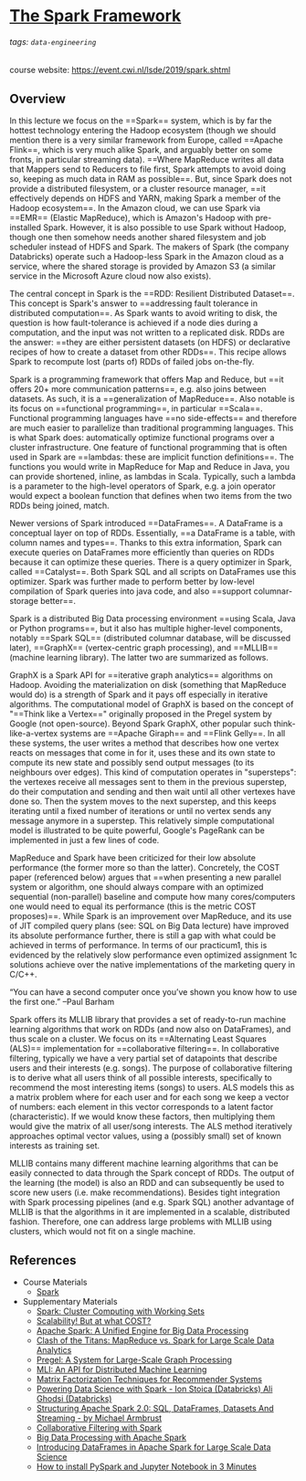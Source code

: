 # [The Spark Framework](https://hackmd.io/@distributed-systems-engineering/spark)

###### tags: `data-engineering`

course website: https://event.cwi.nl/lsde/2019/spark.shtml

## Overview 

In this lecture we focus on the ==Spark== system, which is by far the hottest technology entering the Hadoop ecosystem (though we should mention there is a very similar framework from Europe, called ==Apache Flink==, which is very much alike Spark, and arguably better on some fronts, in particular streaming data). ==Where MapReduce writes all data that Mappers send to Reducers to file first, Spark attempts to avoid doing so, keeping as much data in RAM as possible==. But, since Spark does not provide a distributed filesystem, or a cluster resource manager, ==it effectively depends on HDFS and YARN, making Spark a member of the Hadoop ecosystem==. In the Amazon cloud, we can use Spark via ==EMR== (Elastic MapReduce), which is Amazon's Hadoop with pre-installed Spark. However, it is also possible to use Spark without Hadoop, though one then somehow needs another shared filesystem and job scheduler instead of HDFS and Spark. The makers of Spark (the company Databricks) operate such a Hadoop-less Spark in the Amazon cloud as a service, where the shared storage is provided by Amazon S3 (a similar service in the Microsoft Azure cloud now also exists).

The central concept in Spark is the ==RDD: Resilient Distributed Dataset==. This concept is Spark's answer to ==addressing fault tolerance in distributed computation==. As Spark wants to avoid writing to disk, the question is how fault-tolerance is achieved if a node dies during a computation, and the input was not written to a replicated disk. RDDs are the answer: ==they are either persistent datasets (on HDFS) or declarative recipes of how to create a dataset from other RDDs==. This recipe allows Spark to recompute lost (parts of) RDDs of failed jobs on-the-fly.

Spark is a programming framework that offers Map and Reduce, but ==it offers 20+ more communication patterns==, e.g. also joins between datasets. As such, it is a ==generalization of MapReduce==. Also notable is its focus on ==functional programming==, in particular ==Scala==. Functional programming languages have ==no side-effects== and therefore are much easier to parallelize than traditional programming languages. This is what Spark does: automatically optimize functional programs over a cluster infrastructure. One feature of functional programming that is often used in Spark are ==lambdas: these are implicit function definitions==. The functions you would write in MapReduce for Map and Reduce in Java, you can provide shortened, inline, as lambdas in Scala. Typically, such a lambda is a parameter to the high-level operators of Spark, e.g. a join operator would expect a boolean function that defines when two items from the two RDDs being joined, match.

Newer versions of Spark introduced ==DataFrames==. A DataFrame is a conceptual layer on top of RDDs. Essentially, ==a DataFrame is a table, with column names and types==. Thanks to this extra information, Spark can execute queries on DataFrames more efficiently than queries on RDDs because it can optimize these queries. There is a query optimizer in Spark, called ==Catalyst==. Both Spark SQL and all scripts on DataFrames use this optimizer. Spark was further made to perform better by low-level compilation of Spark queries into java code, and also ==support columnar-storage better==.

Spark is a distributed Big Data processing environment ==using Scala, Java or Python programs==, but it also has multiple higher-level components, notably ==Spark SQL== (distributed columnar database, will be discussed later), ==GraphX== (vertex-centric graph processing), and ==MLLIB== (machine learning library). The latter two are summarized as follows.

GraphX is a Spark API for ==iterative graph analytics== algorithms on Hadoop. Avoiding the materialization on disk (something that MapReduce would do) is a strength of Spark and it pays off especially in iterative algorithms. The computational model of GraphX is based on the concept of "==Think like a Vertex==" originally proposed in the Pregel system by Google (not open-source). Beyond Spark GraphX, other popular such think-like-a-vertex systems are ==Apache Giraph== and ==Flink Gelly==. In all these systems, the user writes a method that describes how one vertex reacts on messages that come in for it, uses these and its own state to compute its new state and possibly send output messages (to its neighbours over edges). This kind of computation operates in "supersteps": the vertexes receive all messages sent to them in the previous superstep, do their computation and sending and then wait until all other vertexes have done so. Then the system moves to the next superstep, and this keeps iterating until a fixed number of iterations or until no vertex sends any message anymore in a superstep. This relatively simple computational model is illustrated to be quite powerful, Google's PageRank can be implemented in just a few lines of code.

MapReduce and Spark have been criticized for their low absolute performance (the former more so than the latter). Concretely, the COST paper (referenced below) argues that ==when presenting a new parallel system or algorithm, one should always compare with an optimized sequential (non-parallel) baseline and compute how many cores/computers one would need to equal its performance (this is the metric COST proposes)==. While Spark is an improvement over MapReduce, and its use of JIT compiled query plans (see: SQL on Big Data lecture) have improved its absolute performance further, there is still a gap with what could be achieved in terms of performance. In terms of our practicum1, this is evidenced by the relatively slow performance even optimized assignment 1c solutions achieve over the native implementations of the marketing query in C/C++.

“You can have a second computer once you’ve shown you know how to use the first one.” –Paul Barham

Spark offers its MLLIB library that provides a set of ready-to-run machine learning algorithms that work on RDDs (and now also on DataFrames), and thus scale on a cluster. We focus on its ==Alternating Least Squares (ALS)== implementation for ==collaborative filtering==. In collaborative filtering, typically we have a very partial set of datapoints that describe users and their interests (e.g. songs). The purpose of collaborative filtering is to derive what all users think of all possible interests, specifically to recommend the most interesting items (songs) to users. ALS models this as a matrix problem where for each user and for each song we keep a vector of numbers: each element in this vector corresponds to a latent factor (characteristic). If we would know these factors, then multiplying them would give the matrix of all user/song interests. The ALS method iteratively approaches optimal vector values, using a (possibly small) set of known interests as training set.

MLLIB contains many different machine learning algorithms that can be easily connected to data through the Spark concept of RDDs. The output of the learning (the model) is also an RDD and can subsequently be used to score new users (i.e. make recommendations). Besides tight integration with Spark processing pipelines (and e.g. Spark SQL) another advantage of MLLIB is that the algorithms in it are implemented in a scalable, distributed fashion. Therefore, one can address large problems with MLLIB using clusters, which would not fit on a single machine.

## References

- Course Materials
    - [Spark](https://github.com/cyyeh/large-scale-data-engineering/blob/master/spark/04-The%20Spark%20Framework.pdf)
- Supplementary Materials
    - [Spark: Cluster Computing with Working Sets](https://github.com/cyyeh/large-scale-data-engineering/blob/master/spark/spark.pdf)
    - [Scalability! But at what COST?](https://github.com/cyyeh/large-scale-data-engineering/blob/master/spark/cost.pdf)
    - [Apache Spark: A Unified Engine for Big Data Processing](https://github.com/cyyeh/large-scale-data-engineering/blob/master/spark/spark-cacm.pdf)
    - [Clash of the Titans: MapReduce vs. Spark for Large Scale Data Analytics](https://github.com/cyyeh/large-scale-data-engineering/blob/master/spark/mapreduce-vs-spark.pdf)
    - [Pregel: A System for Large-Scale Graph Processing](https://github.com/cyyeh/large-scale-data-engineering/blob/master/spark/pregel.pdf)
    - [MLI: An API for Distributed Machine Learning](https://github.com/cyyeh/large-scale-data-engineering/blob/master/spark/mli.pdf)
    - [Matrix Factorization Techniques for Recommender Systems](https://github.com/cyyeh/large-scale-data-engineering/blob/master/spark/matrixfactorization.pdf)
    - [Powering Data Science with Spark - Ion Stoica (Databricks) Ali Ghodsi (Databricks)](https://www.youtube.com/watch?v=GuVvNjZaxTs)
    - [Structuring Apache Spark 2.0: SQL, DataFrames, Datasets And Streaming - by Michael Armbrust](https://www.youtube.com/watch?v=1a4pgYzeFwE)
    - [Collaborative Filtering with Spark](https://www.slideshare.net/MrChrisJohnson/collaborative-filtering-with-spark)
    - [Big Data Processing with Apache Spark](https://www.infoq.com/articles/apache-spark-introduction/)
    - [Introducing DataFrames in Apache Spark for Large Scale Data Science](https://databricks.com/blog/2015/02/17/introducing-dataframes-in-spark-for-large-scale-data-science.html)
    - [How to install PySpark and Jupyter Notebook in 3 Minutes](https://www.sicara.ai/blog/2017-05-02-get-started-pyspark-jupyter-notebook-3-minutes)